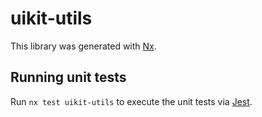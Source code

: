# uikit-utils

This library was generated with [Nx](https://nx.dev).

## Running unit tests

Run `nx test uikit-utils` to execute the unit tests via [Jest](https://jestjs.io).
